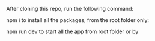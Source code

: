 After cloning this repo, run the following command:

npm i to install all the packages, from the root folder only:

npm run dev to start all the app from root folder or by 
